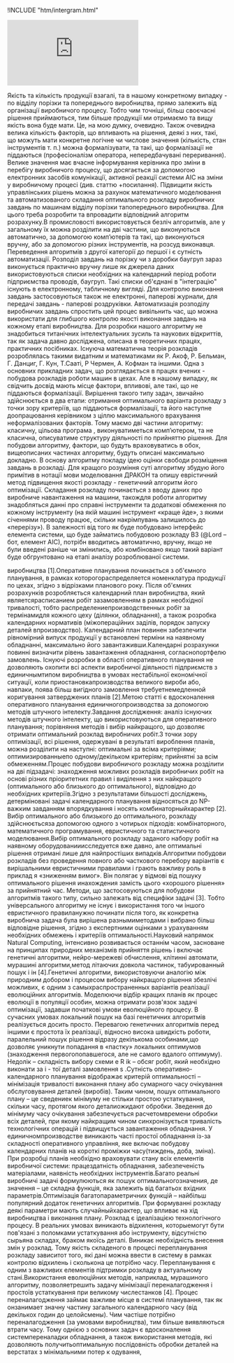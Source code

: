 !INCLUDE "htm/intergram.html"

![](https://chart.googleapis.com/chart?chs=180x180&amp;cht=qr&amp;chl=https://rep-a.treba.ml/Upravlіnnya-zavdannyami.html)

Якість та кількість продукції взагалі, та в нашому конкретному випадку - по відділу порізки та
попереднього виробництва, прямо залежить від організації виробничого процесу. Тобто чим точніші, більш своєчасні рішення приймаються, тим більше продукції ми отримаємо та вищу якість вона буде мати. Це, на мою думку, очевидно. Також очевидна велика кількість факторів, що впливають на рішення, деякі з них, такі, що можуть мати конкретне логічне чи числове значення (кількість, стан інструментів т. п.) можна формалізувати, та такі, що формалізації не піддаються (професіоналізм оператора,
непередбачувані переривання). Велике значення має вчасне інформування керівника про зміни в перебігу виробничого процесу, що досягається за допомогою електронних засобів комунікації, активної реакції системи АІС на зміни у виробничому процесі (див. статтю +посилання).
Підвищити якість управлінських рішень можна за рахунок математичного моделювання та
автоматизованого складання оптимального розкладу виробничих завдань по машинам відділу порізки тапопереднього виробництва. Для цього треба розробити та впровадити відповідний алгоритм розрахунку.В промисловості використовується безліч алгоритмів, але у загальному їх можна розділити на дві частини, що виконуються автоматично, за допомогою комп’ютерів та такі, що виконуються вручну, або за допомогою різних інструментів, на розсуд виконавця. Переведення алгоритмів з другої категорії до першої і є сутність автоматизації.
Розподіл завдань на порізку чи з доробки баугруп зараз виконується практично вручну лише як джерела даних використовуються списки необхідних на календарний період роботи підприємства проводів, баугруп. Такі списки об'єднані в "інтеграцію" існують в електронному, табличному вигляді. Для контролю виконання завдань застосовуються також не електронні, паперові журнали, для передачі завдань - паперові роздруківки. Автоматизація розподілу виробничих завдань спростить цей процес вивільнить час, що можна використати для глибшого контролю якості виконання завдань на кожному етапі виробництва.
Для розробки нашого алгоритму не знадобиться титанічних інтелектуальних зусиль та наукових відкриттів, так як задача давно досліджена, описана в теоретичних працях, практичних посібниках. Існуюча математична теорія розкладів розроблялась такими видатним и математиками як Р. Акоф, Р. Бельман, Г. Данциг, Г. Кун, Т.Сааті, Р Чермен, А. Кофман та іншими. Одна з основних прикладних задач, що розглядається в працях вчених - побудова розкладів роботи машин в цехах. Але в нашому випадку, як свідчить досвід мають місце фактори, впливові, але такі, що не піддаються формалізації. Вирішення такого типу задач, звичайно здійснюється в два етапи: отримання оптимального варіанта розкладу з точки зору критеріїв, що піддаються формалізації, та його наступне доопрацювання керівником з ціллю максимального врахування неформалізованих факторів. Тому маємо дві частини алгоритму: класичну, цільова програма , виконуватиметься комп’ютером, та не класична, описуватиме структуру діяльності по прийняттю рішення.
Для побудови алгоритму, фактори, що будуть враховуватись в обох, вищеописаних частинах алгоритму, будуть описані максимально докладно. В основу алгоритму покладу ідею оцінки свободи розміщення завдань в розкладі. Для кращого розуміння суті алгоритму збудую його примітив в нотації мови
моделювання ДРАКОН та опишу еврістичний метод підвищення якості розкладу - генетичний алгоритм його оптимізації.
Складання розкладу починається з вводу даних про виробниче навантаження на машини, такождля роботи алгоритму знадобляться данні про справні інструменти та додаткові обмеження по кожному інструменту (на якій машині інструмент «краще йде», з якими січеннями проводу працює, скільки накрімпувань залишилось до «перерізу»). В залежності від того як буде побудовано інтерфейс елемента системи, що буде займатись побудовою розкладу ВЗ (@Lord – бот, елемент АІС), потрібн вводитись автоматично, вручну, якщо не були введені раніше чи змінились, або комбіновано якщо такий варіант буде обгрунтовано на етапі аналізу розроблюваної системи.

виробництва [1].Оперативне планування починається з об'ємного планування, в рамках которогораспределяется номенклатура продукції по цехах, згідно з відрізками планового року. Після об'ємних розрахунків розробляється календарний план виробництва, який являетсярасписанием робіт зазамовленням в рамках необхідної тривалості, тобто распределениепроизводственных робіт за термінамидля кожного цеху (ділянки, обладнання), а також розробка календарних нормативів (міжопераційних заділів, порядок запуску деталей впроизводство). Календарний план повинен забезпечити рівномірний випуск продукції у встановлені терміни на наявному обладнанні, максимально його
завантаживши.Календарні розрахунки повинні визначити рівень завантаження обладнання, согласнопортфелю замовлень. Існуючі розробки в області оперативного планування не дозволяють охопити всі аспекти виробничої діяльності підприємств з единичнымтипом виробництва в умовах нестабільної економічної ситуації, коли приостановкапроизводства великого вироби або, навпаки, поява більш вигідного замовлення требуетнемедленной коригування затверджених планів [2].Метою статті є вдосконалення оперативного планування единичногопроизводства за допомогою методів штучного інтелекту.Завдання дослідження: аналіз існуючих методів штучного інтелекту, що використовуються для оперативного планування; порівняння методів і вибір найкращого, що дозволяє отримати оптимальний розклад виробничих робіт.З точки зору оптимізації, всі рішення, одержувані в результаті вироблення планів, можна розділити на наступні: оптимальні за всіма критеріями; оптимизированныепо одному/декільком критеріям; прийнятні за всім обмеженням.Процес побудови виробничого розкладу можна розділити на дві підзадачі: знаходження можливих розкладів виробничих робіт на основі різних пріоритетних правил і виділення з них найкращого (оптимального або близького до оптимального), відповідно до необхідних критеріїв.Згідно з результатами більшості досліджень, детерміновані задачі календарного планування відносяться до NP-важким завданням впорядкування і носять комбинаторныйхарактер [2]. Вибір оптимального або близького до оптимального, розкладу здійснюєтьсяза допомогою одного з чотирьох підходів: комбінаторного, математичного програмування, евристичного та статистичного моделювання.Вибір оптимального розкладу заданого набору робіт на наявному оборудованииисследуется вже давно, але оптимальні рішення отримані лише для найпростіших випадків.Алгоритми побудови розкладів без проведення повного або часткового перебору варіантів є вирішальними евристичними правилами і грають важливу роль в приклад я «зниженням вимог». Він полягає у відмові від пошуку оптимального рішення инахождения замість
цього «хорошого рішення» за прийнятний час. Методи, що застосовуються для побудови алгоритмів
такого типу, сильно залежать від специфіки задачі [3]. Тобто універсального алгоритму не існує і
використання того чи іншого евристичного правиланужно починати після того, як конкретна виробнича задача була вирішена разнымиметодами і вибрано більш відповідне рішення, згідно з експертними
оцінками з урахуванням необхідних обмежень і критеріїв оптимальності.Науковий напрямок Natural
Computing, інтенсивно розвивається останнім часом, засноване на принципах природних механізмів
прийняття рішень і включає генетичні алгоритми, нейро-мережеві обчислення, клітинні автомати,
мурашині алгоритми,метод літаючих довкола частинок, табуированный пошук і ін [4].Генетичні
алгоритми, використовуючи аналогію між природним добором і процесом вибору найкращого рішення збезлічі можливих, є одним з самыхраспространенных варіантів реалізації еволюційних алгоритмів.
Моделюючи відбір кращих планів як процес еволюції в популяції особин, можна отримати розв'язок
задачі оптимізації, задавши початкові умови еволюційного процесу. В сучасних умовах локальний пошук на базі генетичних алгоритмів реалізується досить просто. Перевагою генетичних алгоритмів перед
іншими є простота їх реалізації, відносно висока швидкість роботи, паралельний пошук рішення відразу декількома особинами,що дозволяє уникнути попадання в «пастку» локальних оптимумов (знаходження первогопопавшегося, але не самого вдалого оптимуму). Недолік – складність вибору схеми е R ik – обсяг робіт, який необхідно виконати за i - тої деталі замовлення s .Сутність оперативно-
календарного планування відображає критерій оптимальності – мінімізація тривалості виконання плану
або сумарного часу очікування обслуговування деталей (виробів). Таким чином, пошук оптимального
плану – це сведениек мінімуму не стільки простою устаткування, скільки часу, протягом якого
деталиожидают обробки. Зведення до мінімуму часу очікування забезпечується расчетомвремени
обробки всіх деталей, при якому найкращим чином синхронізується тривалість технологічних операцій і
підвищується завантаження обладнання. У единичномпроизводстве виникають часті простої обладнання
із-за складності оперативного управління, яке включає побудову календарних планів на короткі проміжки
часу(тиждень, доба, зміна). При розробці планів необхідно враховувати стану всіх елементів виробничої
системи: працездатність обладнання, забезпеченість матеріалами, наявність необхідних
інструментів.Багато реальні виробничі задачі формулюються як пошук оптимальногозначения, де
значення – це складна функція, яка залежить від багатьох вхідних параметрів.Оптимізація
багатопараметричних функцій – найбільш популярний додаток генетичних алгоритмів. При формуванні
розкладу деякі параметри мають случайныйхарактер, що впливає на хід виробництва і виконання плану.
Розклад є ідеалізацією технологічного процесу. В реальних умовах виникають відхилення, которыемогут
бути пов'язані з поломками устаткування або інструменту, відсутністю сырьяна складах, браком якоїсь
деталі. Виникає необхідність внесення змін у розклад. Тому якість складеного в процесі перепланування
розкладу зависитот того, які дані можна ввести в систему в рамках контролю відхилень і сколькона це
потрібно часу. Перепланування є одним з важливих елементів підтримки розкладу в актуальному
стані.Використання еволюційних методів, наприклад, мурашиного алгоритму, позволяетрешить задачу
мінімізації переналагодження і простоїв устаткування при великому числестанков [4]. Процес
переналагодження займає важливе місце в системі планування, так як онзанимает значну частину
загального календарного часу (від декількох годин до целойсмены). Чим частіше потрібно
переналагодження (за умовами виробництва), тим більше виявляються втрати часу. Тому однією з
основних задач є вдосконалення системпереналадки обладнання, а також використання методів, які
дозволяють получитьоптимальную послідовність обробки деталей на верстатах з мінімальними потер
к одування,